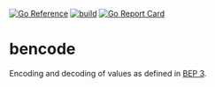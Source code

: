 [![Go Reference](https://pkg.go.dev/badge/github.com/bitorgo/bencode.svg)](https://pkg.go.dev/github.com/bitorgo/bencode)
[![build](https://github.com/bitorgo/bencode/actions/workflows/build.yml/badge.svg?branch=main&event=push)](https://github.com/bitorgo/bencode/actions/workflows/build.yml)
[![Go Report Card](https://goreportcard.com/badge/github.com/bitorgo/bencode)](https://goreportcard.com/report/github.com/bitorgo/bencode)

# bencode

Encoding and decoding of values as defined in [BEP 3](https://www.bittorrent.org/beps/bep_0003.html).
